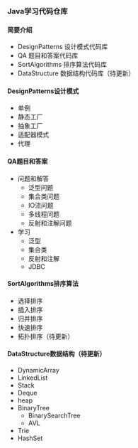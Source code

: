 ### Java学习代码仓库
#### 简要介绍
* DesignPatterns 设计模式代码库
* QA             题目和答案代码库
* SortAlgorithms 排序算法代码库
* DataStructure  数据结构代码库（待更新）
    
#### DesignPatterns设计模式
* 单例
* 静态工厂
* 抽象工厂
* 适配器模式
* 代理

#### QA题目和答案
* 问题和解答
    * 泛型问题
    * 集合类问题
    * IO流问题
    * 多线程问题
    * 反射和注解问题
* 学习
    * 泛型
    * 集合类
    * 反射和注解
    * JDBC
    
#### SortAlgorithms排序算法
* 选择排序
* 插入排序
* 归并排序
* 快速排序
* 拓扑排序（待更新）

#### DataStructure数据结构（待更新）
* DynamicArray
* LinkedList
* Stack
* Deque
* heap
* BinaryTree
    * BinarySearchTree
    * AVL
* Trie
* HashSet